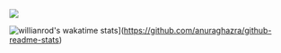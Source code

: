 <picture>
<source 
  srcset="https://github-readme-stats.vercel.app/api?username=dubritto&show_icons=true&theme=blue-green"
  media="(prefers-color-scheme: dark)"
/>
<source
  srcset="https://github-readme-stats.vercel.app/api?username=dubritto&show_icons=true"
  media="(prefers-color-scheme: light), (prefers-color-scheme: no-preference)"
/>
<img src="https://github-readme-stats.vercel.app/api?username=dubritto&show_icons=true" />
</picture>

![willianrod's wakatime stats](https://github-readme-stats.vercel.app/api/wakatime?username=willianrod)](https://github.com/anuraghazra/github-readme-stats)
